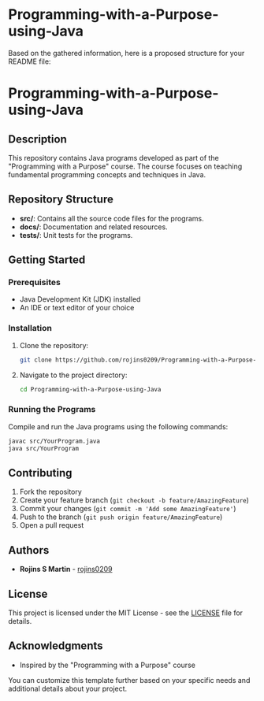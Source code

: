 # Programming-with-a-Purpose-using-Java
Based on the gathered information, here is a proposed structure for your README file:

# Programming-with-a-Purpose-using-Java

## Description
This repository contains Java programs developed as part of the "Programming with a Purpose" course. The course focuses on teaching fundamental programming concepts and techniques in Java.

## Repository Structure
- **src/**: Contains all the source code files for the programs.
- **docs/**: Documentation and related resources.
- **tests/**: Unit tests for the programs.

## Getting Started
### Prerequisites
- Java Development Kit (JDK) installed
- An IDE or text editor of your choice

### Installation
1. Clone the repository:
   ```bash
   git clone https://github.com/rojins0209/Programming-with-a-Purpose-using-Java.git
   ```

2. Navigate to the project directory:
   ```bash
   cd Programming-with-a-Purpose-using-Java
   ```

### Running the Programs
Compile and run the Java programs using the following commands:
```bash
javac src/YourProgram.java
java src/YourProgram
```

## Contributing
1. Fork the repository
2. Create your feature branch (`git checkout -b feature/AmazingFeature`)
3. Commit your changes (`git commit -m 'Add some AmazingFeature'`)
4. Push to the branch (`git push origin feature/AmazingFeature`)
5. Open a pull request

## Authors
- **Rojins S Martin** - [rojins0209](https://github.com/rojins0209)

## License
This project is licensed under the MIT License - see the [LICENSE](LICENSE) file for details.

## Acknowledgments
- Inspired by the "Programming with a Purpose" course

You can customize this template further based on your specific needs and additional details about your project.
